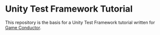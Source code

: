 Unity Test Framework Tutorial
=============================

This repository is the basis for a Unity Test Framework tutorial written for [Game Conductor](https://gameconductor.net).
